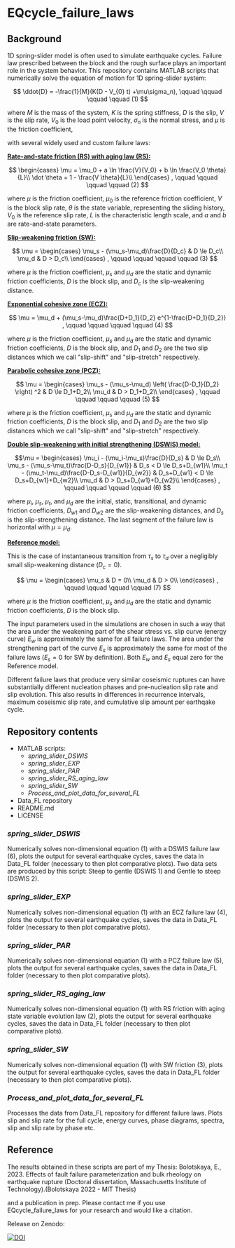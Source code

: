 # EQcycle_failure_laws

## Background
1D spring-slider model is often used to simulate earthquake cycles. Failure law prescribed between the block and the rough surface plays an important role in the system behavior. This repository contains MATLAB scripts that numerically solve the equation of motion for 1D spring-slider system: 

$$
\ddot{D} = -\frac{1}{M}(K(D - V_{0} t) +\mu\sigma_n), \qquad \qquad \qquad \qquad (1) 
$$

where $M$ is the mass of the system, $K$ is the spring stiffness, $D$ is the slip, $V$ is the slip rate, $V_0$ is the load point velocity, $\sigma_n$ is the normal stress, and $\mu$ is the friction coefficient,

with several widely used and custom failure laws:

<ins>__Rate-and-state friction (RS) with aging law (RS):__</ins>

$$
\begin{cases}
      \mu = \mu_0 + a \ln \frac{V}{V_0} + b \ln \frac{V_0 \theta}{L}\\
      \dot \theta = 1 - \frac{V \theta}{L}\\
    \end{cases}
    ,  \qquad \qquad \qquad \qquad (2)
$$

where $\mu$ is the friction coefficient, $\mu_0$ is the reference friction coefficient, $V$ is the block slip rate, $\theta$ is the state variable, representing the sliding history, $V_0$ is the reference slip rate, $L$ is the characteristic length scale, and $a$ and $b$ are rate-and-state parameters.

<ins>__Slip-weakening friction (SW):__</ins>

$$
\mu =
    \begin{cases}
      \mu_s - (\mu_s-\mu_d)\frac{D}{D_c}               & D \le D_c\\
      \mu_d                                            & D > D_c\\
    \end{cases} 
    , \qquad \qquad \qquad \qquad (3)
$$

where $\mu$ is the friction coefficient, $\mu_s$ and $\mu_d$ are the static and dynamic friction coefficients, $D$ is the block slip, and $D_c$ is the slip-weakening distance.

<ins>__Exponential cohesive zone (ECZ):__</ins>

$$
\mu = \mu_d + (\mu_s-\mu_d)\frac{D+D_1}{D_2} e^{1-\frac{D+D_1}{D_2}} ,  \qquad \qquad \qquad \qquad (4)
$$

where $\mu$ is the friction coefficient, $\mu_s$ and $\mu_d$ are the static and dynamic friction coefficients, $D$ is the block slip, and $D_1$ and $D_2$ are the two slip distances which we call "slip-shift" and "slip-stretch" respectively.

<ins>__Parabolic cohesive zone (PCZ):__</ins>

$$
\mu =
    \begin{cases}
      \mu_s - (\mu_s-\mu_d) \left( \frac{D-D_1}{D_2} \right) ^2              & D \le D_1+D_2\\
      \mu_d                                            & D > D_1+D_2\\
    \end{cases} 
    ,  \qquad \qquad \qquad \qquad (5)
$$

where $\mu$ is the friction coefficient, $\mu_s$ and $\mu_d$ are the static and dynamic friction coefficients, $D$ is the block slip, and $D_1$ and $D_2$ are the two slip distances which we call "slip-shift" and "slip-stretch" respectively.

<ins>__Double slip-weakening with initial strengthening (DSWIS) model:__</ins>

$$\mu =
    \begin{cases}
      \mu_i - (\mu_i-\mu_s)\frac{D}{D_s}               & D \le D_s\\
      \mu_s - (\mu_s-\mu_t)\frac{D-D_s}{D_{w1}}        & D_s < D \le D_s+D_{w1}\\
      \mu_t - (\mu_t-\mu_d)\frac{D-D_s-D_{w1}}{D_{w2}} & D_s+D_{w1} < D \le D_s+D_{w1}+D_{w2}\\
      \mu_d                                            & D > D_s+D_{w1}+D_{w2}\\
    \end{cases}
    , \qquad \qquad \qquad \qquad (6)
$$

where $\mu_i$, $\mu_s$, $\mu_t$, and $\mu_d$ are the initial, static, transitional, and dynamic friction coefficients, $D_{w1}$ and $D_{w2}$ are the slip-weakening distances, and $D_s$ is the slip-strengthening distance. The last segment of the failure law is horizontal with $\mu=\mu_d$.

<ins>__Reference model:__</ins>

This is the case of instantaneous transition from $\tau_s$ to $\tau_d$ over a negligibly small slip-weakening distance $(D_c=0)$.

$$
\mu =
    \begin{cases}
      \mu_s                & D = 0\\
      \mu_d                & D > 0\\
    \end{cases} 
    , \qquad \qquad \qquad \qquad (7)
$$

where $\mu$ is the friction coefficient, $\mu_s$ and $\mu_d$ are the static and dynamic friction coefficients, $D$ is the block slip.

The input parameters used in the simulations are chosen in such a way that the area under the weakening part of the shear stress vs. slip curve (energy curve) $E_w$ is approximately the same for all failure laws. The area under the strengthening part of the curve $E_s$ is approximately the same for most of the failure laws $(E_s = 0$ for SW by definition). Both $E_w$ and $E_s$ equal zero for the Reference model.

Different failure laws that produce very similar coseismic ruptures can have substantially different nucleation phases and pre-nucleation slip rate and slip evolution. This also results in differences in recurrence intervals, maximum coseismic slip rate, and cumulative slip amount per earthqake cycle.

## Repository contents
- MATLAB scripts:
  - *spring_slider_DSWIS*
  - *spring_slider_EXP* 
  - *spring_slider_PAR* 
  - *spring_slider_RS_aging_law*
  - *spring_slider_SW*
  - *Process_and_plot_data_for_several_FL*
- Data_FL repository
- README.md
- LICENSE

### *spring_slider_DSWIS*
Numerically solves non-dimensional equation (1) with a DSWIS failure law (6), plots the output for several earthquake cycles, saves the data in Data_FL folder (necessary to then plot comparative plots). Two data sets are produced by this script: Steep to gentle (DSWIS 1) and Gentle to steep (DSWIS 2).
### *spring_slider_EXP*
Numerically solves non-dimensional equation (1) with an ECZ failure law (4), plots the output for several earthquake cycles, saves the data in Data_FL folder (necessary to then plot comparative plots).
### *spring_slider_PAR*
Numerically solves non-dimensional equation (1) with a PCZ failure law (5), plots the output for several earthquake cycles, saves the data in Data_FL folder (necessary to then plot comparative plots).
### *spring_slider_RS_aging_law*
Numerically solves non-dimensional equation (1) with RS friction with aging state variable evolution law (2), plots the output for several earthquake cycles, saves the data in Data_FL folder (necessary to then plot comparative plots).
### *spring_slider_SW*
Numerically solves non-dimensional equation (1) with SW friction (3), plots the output for several earthquake cycles, saves the data in Data_FL folder (necessary to then plot comparative plots).
### *Process_and_plot_data_for_several_FL*
Processes the data from Data_FL repository for different failure laws. Plots slip and slip rate for the full cycle, energy curves, phase diagrams, spectra, slip and slip rate by phase etc. 

## Reference
The results obtained in these scripts are part of my Thesis: 
Bolotskaya, E., 2023. Effects of fault failure parameterization and bulk rheology on earthquake rupture (Doctoral dissertation, Massachusetts Institute of Technology).(Bolotskaya 2022 - MIT Thesis) 

and a publication in prep.
Please contact me if you use EQcycle_failure_laws for your research and would like a citation.

Release on Zenodo:

[![DOI](https://zenodo.org/badge/530423563.svg)](https://zenodo.org/badge/latestdoi/530423563)
